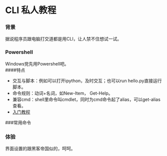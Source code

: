 # CLI 私人教程

### 背景
据说程序员跟电脑打交道都是用CLI，让人禁不住想试一试。

### Powershell
Windows党先用Powershell吧。   
####特点
- 交互与脚本：例如可以打开ipython，及时交互；也可以run hello.py直接运行脚本。
- 命令规则：动词+名词，如New-Item， Get-Help。
- 兼容cmd：shell里命令叫cmdlet，同时为cmd命令起了alias，可以get-alias查看。
- [入门教程](http://www.cnblogs.com/chsword/archive/2011/10/17/PowerShell_2.html)

###常用命令

### 体验
界面设置的跟黑客帝国似的，呵呵。
